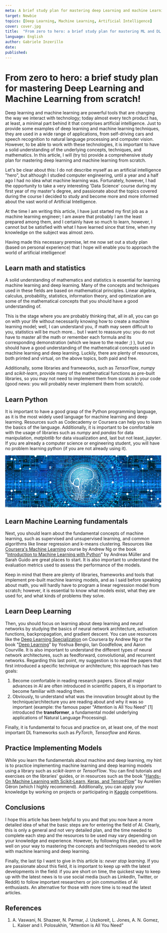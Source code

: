 ```yaml
---
meta: A brief study plan for mastering deep Learning and machine Learning from scratch.
target: Newbie 
topics: [Deep Learning, Machine Learning, Artificial Intelligence] 
cover: cover.jpg 
title:  "From zero to hero: a brief study plan for mastering ML and DL from scratch!"
language: English
author: Gabriele Inzerillo
date: 
published: 
---
```


# From zero to hero: a brief study plan for mastering Deep Learning and Machine Learning from scratch!

Deep learning and machine learning are powerful tools that are changing the way we interact with technology; today almost every tech product has, at least, a minimal part behind it that comprises artificial intelligence. Just to provide some examples of deep learning and machine learning techniques, they are used in a wide range of applications, from self-driving cars and speech recognition to natural language processing and computer vision. However, to be able to work with these technologies, it is important to have a solid understanding of the underlying concepts, techniques, and mathematics. In this article, I will (try to) provide a comprehensive study plan for mastering deep learning and machine learning from scratch.

Let's be clear about this: I do not describe myself as an artificial intelligence "hero", but although I studied computer engineering, until a year and a half ago I had no idea what machine learning was.  Fortunately, however, I had the opportunity to take a very interesting 'Data Science' course during my first year of my master's degree, and passionate about the topics covered during the course I decided to study and become more and more informed about the vast world of Artificial Intelligence.

At the time I am writing this article, I have just started my first job as a machine learning engineer; I am aware that probably I am the least prepared among them, and I certainly have so much to learn, however, I cannot but be satisfied with what I have learned since that time, when my knowledge on the subject was almost zero.

Having made this necessary premise, let me now set out a study plan (based on personal experience) that I hope will enable you to approach the world of artificial intelligence!

## Learn math and statistics

A solid understanding of mathematics and statistics is essential for learning machine learning and deep learning. Many of the concepts and techniques used in these fields are based on mathematical principles. Linear algebra, calculus, probability, statistics, information theory, and optimization are some of the mathematical concepts that you should have a good understanding of.

This is the stage where you are probably thinking that, all in all, you can go on with your life without necessarily knowing how to create a machine learning model; well, I can understand you, if math may seem difficult to you, statistics will be much more... but I want to reassure you: you do not have to master all the math or remember each formula and its corresponding demonstration (which we leave to the reader ;) ), but you should have a good understanding of the mathematical concepts used in machine learning and deep learning. 
Luckily, there are plenty of resources, both printed and virtual, on the above topics, both paid and free. 

Additionally, some libraries and frameworks, such as *TensorFlow*, *numpy* and *scikit-learn*, provide many of the mathematical functions as pre-built libraries, so you may not need to implement them from scratch in your code (good news: you will probably never implement them from scratch).

## Learn Python 

It is important to have a good grasp of the Python programming language, as it is the most widely used language for machine learning and deep learning. Resources such as Codecademy or Coursera can help you to learn the basics of the language. Additionally, it is important to be comfortable with the usage of libraries such as *numpy* and *pandas* for data manipulation, *matplotlib* for data visualization and, last but not least, *jupyter*. 
If you are already a computer science or engineering student, you will have no problem learning python (if you are not already using it).

<img src = "ai.jpg" style="zoom: 49%;" >

## Learn Machine Learning fundamentals

Next, you should learn about the fundamental concepts of machine learning, such as supervised and unsupervised learning, and common algorithms like linear regression and k-means clustering. Resources like [Coursera's Machine Learning](https://www.coursera.org/specializations/machine-learning-introduction) course by Andrew Ng or the book "[Introduction to Machine Learning with Python](https://a.co/d/0WMNmFB)" by Andreas Müller and Sarah Guido are great places to start. It is also important to understand the evaluation metrics used to assess the performance of the models.

Keep in mind that there are plenty of libraries, frameworks and tools that implement pre-built machine learning models, and as I said before speaking about math, you will hardly have to program a linear regression model from scratch; however, it is essential to know what models exist, what they are used for, and what kinds of problems they solve.

## Learn Deep Learning

Then, you should focus on learning about deep learning and neural networks by studying the basics of neural network architecture, activation functions, backpropagation, and gradient descent. You can use resources like the [Deep Learning Specialization](https://www.coursera.org/specializations/deep-learning) on Coursera by Andrew Ng or the book "[Deep Learning](https://a.co/d/b34CGDu)" by Yoshua Bengio, Ian Goodfellow, and Aaron Courville. It is also important to understand the different types of neural network architectures, such as feedforward, convolutional, and recurrent networks. Regarding this last point, my suggestion is to read the papers that first introduced a specific technique or architecture; this approach has two goals:

 1. Become comfortable in reading research papers. Since all major advances in AI are often introduced in scientific papers, it is important to become familiar with reading them.
 2. Obviously, to understand what was the innovation brought about by the technique/architecture you are reading about and why it was so important (example: the famous paper "Attention is All You Need" [1] introduced the **transformer**, a fundamental model underlying applications of Natural Language Processing).

Finally, it is fundamental to focus and practice on, at least one, of the most important DL frameworks such as *PyTorch*, *Tensorflow* and *Keras*.

## Practice Implementing Models

While you learn the fundamentals about machine and deep learning, my hint is to practice implementing machine learning and deep learning models using a library such as *scikit-learn* or *TensorFlow*. You can find tutorials and exercises on the libraries' guides, or in resources such as the book "[Hands-On Machine Learning with Scikit-Learn, Keras, and TensorFlow](https://a.co/d/8d1qB1E)" by Aurélien Géron (which I highly recommend). Additionally, you can apply your knowledge by working on projects or participating in [Kaggle](https://www.kaggle.com) competitions.

## Conclusions

I hope this article has been helpful to you and that you now have a more detailed idea of what the basic steps are for entering the field of AI. 
Clearly, this is only a general and not very detailed plan, and the time needed to complete each step and the resources to be used may vary depending on your knowledge and experience. However, by following this plan, you will be well on your way to mastering the concepts and techniques needed to work with machine learning and deep learning.

Finally, the last tip I want to give in this article is: *never stop learning*. If you are passionate about this field, it is important to keep up with the latest developments in the field: if you are short on time, the quickest way to keep up with the latest news is to use social media (such as LinkedIn, Twitter, or Reddit) to follow important researchers or join communities of AI enthusiasts. An alternative for those with more time is to read the latest articles.

<a name="references" /> 

## References

1. A. Vaswani, N. Shazeer, N. Parmar, J. Uszkoreit, L. Jones, A. N. Gomez, L. Kaiser and I. Polosukhin, "Attention is All You Need"
